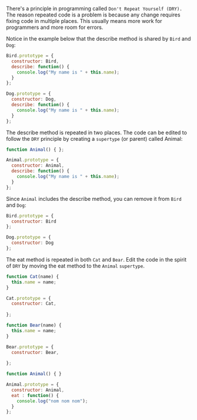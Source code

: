 There's a principle in programming called `Don't Repeat Yourself (DRY).`
The reason repeated code is a problem is because any change requires fixing code in multiple places.
This usually means more work for programmers and more room for errors.

Notice in the example below that the describe method is shared by `Bird` and `Dog`:
```js
Bird.prototype = {
  constructor: Bird,
  describe: function() {
    console.log("My name is " + this.name);
  }
};

Dog.prototype = {
  constructor: Dog,
  describe: function() {
    console.log("My name is " + this.name);
  }
};
```
The describe method is repeated in two places. 
The code can be edited to follow the `DRY` principle by creating a `supertype` (or parent) called Animal:
```js
function Animal() { };

Animal.prototype = {
  constructor: Animal, 
  describe: function() {
    console.log("My name is " + this.name);
  }
};
```
Since `Animal` includes the describe method, you can remove it from `Bird` and `Dog`:
```js
Bird.prototype = {
  constructor: Bird
};

Dog.prototype = {
  constructor: Dog
};
```
The eat method is repeated in both `Cat` and `Bear`. 
Edit the code in the spirit of `DRY` by moving the eat method to the `Animal` `supertype`.
```js
function Cat(name) {
  this.name = name; 
}

Cat.prototype = {
  constructor: Cat, 
 
};

function Bear(name) {
  this.name = name; 
}

Bear.prototype = {
  constructor: Bear, 
 
};

function Animal() { }

Animal.prototype = {
  constructor: Animal,
  eat : function() {
    console.log("nom nom nom");
  }
};